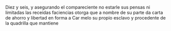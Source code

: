 Diez y seis, y asegurando el compareciente no estarle sus pensas ni limitadas las receidas faciencias otorga que a nombre de su parte da carta de ahorro y libertad en forma a Car melo su propio esclavo y procedente de la quadrilla que mantiene